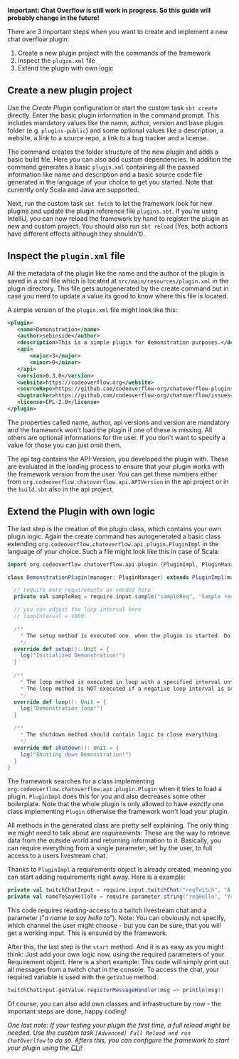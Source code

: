 **Important: Chat Overflow is still work in progress. So this guide will probably change in the future!**

There are 3 important steps when you want to create and implement a new chat overflow plugin:

1. Create a new plugin project with the commands of the framework
2. Inspect the `plugin.xml` file
3. Extend the plugin with own logic

## Create a new plugin project

Use the *Create Plugin* configuration or start the custom task `sbt create` directly. Enter the basic plugin information in the command prompt. This includes mandatory values like the name, author, version and base plugin folder (e.g. `plugins-public`) and some optional values like a description, a website, a link to a source repo, a link to a bug tracker and a license.

The command creates the folder structure of the new plugin and adds a basic build file. Here you can also add custom dependencies. In addition the command generates a basic `plugin.xml` containing all the passed information like name and description and a basic source code file generated in the language of your choice to get you started. Note that currently only Scala and Java are supported.

Next, run the custom task `sbt fetch` to let the framework look for new plugins and update the plugin reference file `plugins.sbt`. If you're using IntelliJ, you can now reload the framework by hand to register the plugin as new and custom project. You should also run `sbt reload` (Yes, both actions have different effects although they shouldn't).

## Inspect the `plugin.xml` file

All the metadata of the plugin like the name and the author of the plugin is saved in a xml file which is located at `src/main/resources/plugin.xml` in the plugin directory. This file gets autogenerated by the create command but in case you need to update a value its good to know where this file is located.

A simple version of the `plugin.xml` file might look like this:

 ```xml
<plugin>
    <name>Demonstration</name>
    <author>sebinside</author>
    <description>This is a simple plugin for demonstration purposes.</description>
    <api>
        <major>3</major>
        <minor>0</minor>
    </api>
    <version>0.3.0</version>
    <website>https://codeoverflow.org</website>
    <sourceRepo>https://github.com/codeoverflow-org/chatoverflow-plugins</sourceRepo>
    <bugtracker>https://github.com/codeoverflow-org/chatoverflow/issues</bugtracker>
    <license>EPL-2.0</license>
</plugin>
 ```

The properties called name, author, api versions and version are mandatory and the framework won't load the plugin if one of these is missing. All others are optional informations for the user. If you don't want to specify a value for those you can just omit them.

The api tag contains the API-Version, you developed the plugin with. These are evaluated in the loading process to ensure that your plugin works with the framework version from the user. You can get these numbers either from `org.codeoverflow.chatoverflow.api.APIVersion` in the api project or in the `build.sbt` also in the api project.

## Extend the Plugin with own logic

The last step is the creation of the plugin class, which contains your own plugin logic. Again the create command has autogenerated a basic class extending `org.codeoverflow.chatoverflow.api.plugin.PluginImpl` in the language of your choice. Such a file might look like this in case of Scala:

```scala
import org.codeoverflow.chatoverflow.api.plugin.{PluginImpl, PluginManager}

class DemonstrationPlugin(manager: PluginManager) extends PluginImpl(manager) {

  // require more requirements as needed here
  private val sampleReq = require.input.sample("sampleReq", "Sample requirement", true)

  // you can adjust the loop interval here
  // loopInterval = 1000;

  /**
    * The setup method is executed one, when the plugin is started. Do NOT define your requirements in here!
    */
  override def setup(): Unit = {
    log("Initialized Demonstration!")
  }
    
  /**
    * The loop method is executed in loop with a specified interval until the shutdown method is called.
    * The loop method is NOT executed if a negative loop interval is set.
    */
  override def loop(): Unit = {
    log("Demonstration loop!")
  }

  /**
    * The shutdown method should contain logic to close everything.
    */
  override def shutdown(): Unit = {
    log("Shutting down Demonstration!")
  }
}
```

The framework searches for a class implementing `org.codeoverflow.chatoverflow.api.plugin.Plugin` when it tries to load a plugin. `PluginImpl` does this for you and also decreases some other boilerplate. Note that the whole plugin is only allowed to have *exactly* one class implementing `Plugin` otherwise the framework won't load your plugin.

All methods in the generated class are pretty self explaining. The only thing we might need to talk about are *requirements*: These are the way to retrieve data from the outside world and returning information to it. Basically, you can require everything from a single parameter, set by the user, to full access to a users livestream chat.

Thanks to `PluginImpl` a requirements object is already created, meaning you can start adding requirements right away. Here is a example:

```scala
private val twitchChatInput = require.input.twitchChat("reqTwitch", "A twitch channel", false)
private val nameToSayHelloTo = require.parameter.string("reqHello", "Your name", false)
```

This code requires reading-access to a twitch livestream chat and a parameter ("*a name to say hello to"*). Note: You can obviously not specify, which channel the user might choose - but you can be sure, that you will get a working input. This is ensured by the framework.

After this, the last step is the `start` method. And it is as easy as you might think: Just add your own logic now, using the required parameters of your Requirement object. Here is a short example: This code will simply print out all messages from a twitch chat in the console. To access the chat, your required variable is used with the `getValue` method.

```scala
twitchChatInput.getValue.registerMessageHandler(msg => println(msg))
```

Of course, you can also add own classes and infrastructure by now - the important steps are done, happy coding!

*One last note: If your testing your plugin the first time, a full reload might be needed. Use the custom task `[Advanced] Full Reload and run ChatOverlfow` to do so. Afters this, you can configure the framework to start your plugin using the [CLI](Using-the-CLI)!*